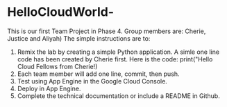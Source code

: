 # HelloCloudWorld-
This is our first Team Project in Phase 4. Group members are: Cherie, Justice and Aliyah)
The simple instructions are to:
1. Remix the lab by creating a simple Python application. A simle one line code has been created by Cherie first.
Here is the code: print("Hello Cloud Fellows from Cherie!)
3. Each team member will add one line, commit, then push.
4. Test using App Engine in the Google Cloud Console.
5. Deploy in App Engine. 
6. Complete the technical documentation or include a README in Github. 
